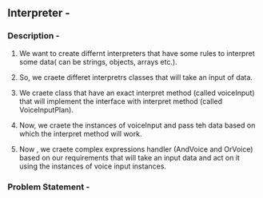 ## Interpreter - 

### Description -
1. We want to create differnt interpreters that have some rules to interpret some data( can be strings, objects, arrays etc.).

2. So, we craete differet interpretrs classes that will take an input of data.

3. We craete class that have an exact interpret method (called voiceInput) that will implement the interface with interpret method (called VoiceInputPlan).

4. Now, we craete the instances of voiceInput and pass teh data based on which the interpret method will work.

5. Now , we craete complex expressions handler (AndVoice and OrVoice) based on our requirements that will take an input data and act on it using the instances of voice input instances.


### Problem Statement -
